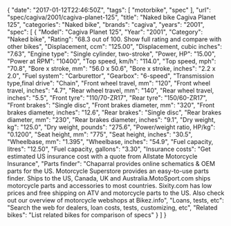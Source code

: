 {
    "date": "2017-01-12T22:46:50Z",
    "tags": [
        "motorbike",
        "spec"
    ],
    "url": "spec\/cagiva\/2001\/cagiva-planet-125",
    "title": "Naked bike Cagiva Planet 125",
    "categories": "Naked bike",
    "brands": "cagiva",
    "years": "2001",
    "spec": [
        {
            "Model": "Cagiva Planet 125",
            "Year": "2001",
            "Category": "Naked bike",
            "Rating": "68.3 out of 100. Show full rating and compare with other bikes",
            "Displacement, ccm": "125.00",
            "Displacement, cubic inches": "7.63",
            "Engine type": "Single cylinder, two-stroke",
            "Power, HP": "15.00",
            "Power at RPM": "10400",
            "Top speed, km\/h": "114.0",
            "Top speed, mph": "70.8",
            "Bore x stroke, mm": "56.0 x 50.6",
            "Bore x stroke, inches": "2.2 x 2.0",
            "Fuel system": "Carburettor",
            "Gearbox": "6-speed",
            "Transmission type,final drive": "Chain",
            "Front wheel travel, mm": "120",
            "Front wheel travel, inches": "4.7",
            "Rear wheel travel, mm": "140",
            "Rear wheel travel, inches": "5.5",
            "Front tyre": "110\/70-ZR17",
            "Rear tyre": "150\/60-ZR17",
            "Front brakes": "Single disc",
            "Front brakes diameter, mm": "320",
            "Front brakes diameter, inches": "12.6",
            "Rear brakes": "Single disc",
            "Rear brakes diameter, mm": "230",
            "Rear brakes diameter, inches": "9.1",
            "Dry weight, kg": "125.0",
            "Dry weight, pounds": "275.6",
            "Power\/weight ratio, HP\/kg": "0.1200",
            "Seat height, mm": "775",
            "Seat height, inches": "30.5",
            "Wheelbase, mm": "1.395",
            "Wheelbase, inches": "54.9",
            "Fuel capacity, litres": "12.50",
            "Fuel capacity, gallons": "3.30",
            "Insurance costs": "Get estimated US insurance cost with a quote from Allstate Motorcycle Insurance",
            "Parts finder": "Chaparral provides online schematics & OEM parts for the US.   Motorcycle Superstore provides an easy-to-use parts finder. Ships to the US, Canada, UK and Australia.MotoSport.com ships motorcycle parts and accessories to most countries.    Sixity.com has low prices and free shipping on ATV and motorcycle parts to the US. Also check out our overview of motorcycle webshops at Bikez.info",
            "Loans, tests, etc": "Search the web for dealers, loan costs, tests, customizing, etc",
            "Related bikes": "List related bikes for comparison of specs"
        }
    ]
}